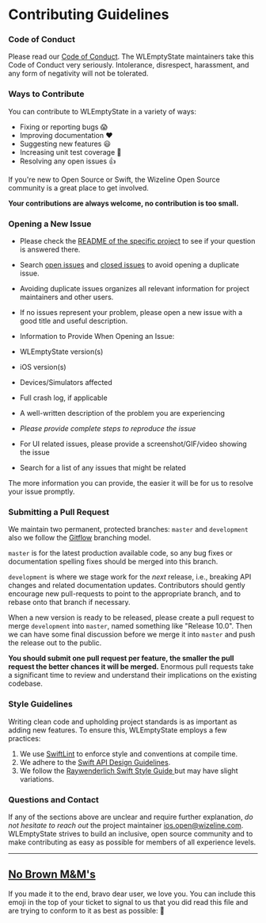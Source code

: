 # Contributing Guidelines

### Code of Conduct

Please read our [Code of Conduct](CODE_OF_CONDUCT.md).
The WLEmptyState maintainers take this Code of Conduct very seriously. Intolerance, disrespect, harassment, and any form of negativity will not be tolerated.

### Ways to Contribute

You can contribute to WLEmptyState in a variety of ways:

- Fixing or reporting bugs :scream:
- Improving documentation :heart:
- Suggesting new features :smiley:
- Increasing unit test coverage :pray:
- Resolving any open issues :+1:

If you're new to Open Source or Swift, the Wizeline Open Source community is a great place to get involved.

**Your contributions are always welcome, no contribution is too small.**

### Opening a New Issue

- Please check the [README of the specific project](specific-project-readme) to see if your question is answered there.
- Search [open issues](specific-link-project) and [closed issues](specific-link-project) to avoid opening a duplicate issue.
- Avoiding duplicate issues organizes all relevant information for project maintainers and other users.
- If no issues represent your problem, please open a new issue with a good title and useful description.

- Information to Provide When Opening an Issue:
- WLEmptyState version(s)
- iOS version(s)
- Devices/Simulators affected
- Full crash log, if applicable
- A well-written description of the problem you are experiencing
- *Please provide complete steps to reproduce the issue*
- For UI related issues, please provide a screenshot/GIF/video showing the issue
- Search for a list of any issues that might be related

The more information you can provide, the easier it will be for us to resolve your issue promptly.

### Submitting a Pull Request

We maintain two permanent, protected branches: `master` and `development` also we follow the [Gitflow](https://datasift.github.io/gitflow/IntroducingGitFlow.html) branching model.

`master` is for the latest production available code, so any bug fixes or documentation spelling fixes should be merged into this branch.

`development` is where we stage work for the *next* release, i.e., breaking API changes and related documentation updates. Contributors should gently encourage new pull-requests to point to the appropriate branch, and to rebase onto that branch if necessary.

When a new version is ready to be released, please create a pull request to merge `development` into `master`, named something like "Release 10.0". Then we can have some final discussion before we merge it into `master` and push the release out to the public.

**You should submit one pull request per feature, the smaller the pull request the better chances it will be merged.**
Enormous pull requests take a significant time to review and understand their implications on the existing codebase.

### Style Guidelines

Writing clean code and upholding project standards is as important as adding new features. To ensure this, WLEmptyState employs a few practices:

1. We use [SwiftLint](https://github.com/realm/SwiftLint) to enforce style and conventions at compile time.
2. We adhere to the [Swift API Design Guidelines](https://swift.org/documentation/api-design-guidelines/).
3. We follow the [Raywenderlich Swift Style Guide ](https://github.com/raywenderlich/swift-style-guide) but may have slight variations.

### Questions and Contact

If any of the sections above are unclear and require further explanation, *do not hesitate to reach out* the project maintainer ios.open@wizeline.com.
WLEmptyState strives to build an inclusive, open source community and to make contributing as easy as possible for members of all experience levels.

----

## [No Brown M&M's](http://en.wikipedia.org/wiki/Van_Halen#Contract_riders)

If you made it to the end, bravo dear user, we love you. You can include this emoji in the top of your ticket to signal to us that you did read this file and are trying to conform to it as best as possible: :ghost:
